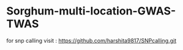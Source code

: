 # Sorghum-multi-location-GWAS-TWAS

for snp calling visit : https://github.com/harshita9817/SNPcalling.git
